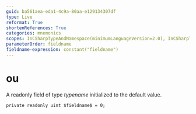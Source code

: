 ```yaml
---
guid: ba561aea-eda1-4c9a-80aa-e129134307df
type: Live
reformat: True
shortenReferences: True
categories: mnemonics
scopes: InCSharpTypeAndNamespace(minimumLanguageVersion=2.0), InCSharpTypeMember(minimumLanguageVersion=2.0)
parameterOrder: fieldname
fieldname-expression: constant("fieldname")
---
```


# ou

A readonly field of type $typename$ initialized to the default value.

```
private readonly uint $fieldname$ = 0;
```
